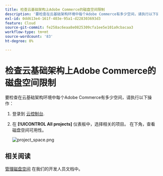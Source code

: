 ```yaml
---
title: 检查云基础架构上Adobe Commerce的磁盘空间限制
description: '要检查在云基础架构环境中每个Adobe Commerce有多少空间，请执行以下操作：'
exl-id: 0dd613e4-161f-403e-95a1-d228303693d3
feature: Cloud
source-git-commit: fe258ac6eaa8e0825309cfa1ee5e101a9cbacaa3
workflow-type: tm+mt
source-wordcount: '83'
ht-degree: 0%

---
```


# 检查云基础架构上Adobe Commerce的磁盘空间限制

要检查在云基础架构环境中每个Adobe Commerce有多少空间，请执行以下操作：

1. 登录到 [云控制台](https://console.adobecommerce.com).
1. 在 **[!UICONTROL All projects]** 仪表板中，选择相关的项目。 在下角，查看磁盘空间可用性。

   ![project_space.png](/help/how-to/general/assets/project_space.png)

## 相关阅读

[管理磁盘空间](https://devdocs.magento.com/cloud/project/manage-disk-space.html) 在我们的开发人员文档中。
